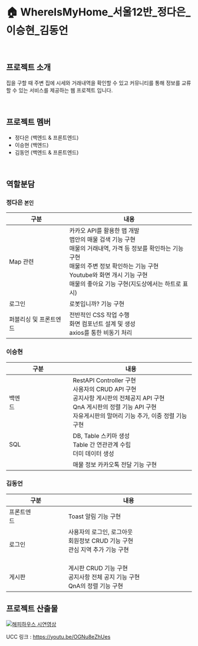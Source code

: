 # 🏠 WhereIsMyHome_서울12반_정다은_이승현_김동언

<br>

## 프로젝트 소개

집을 구할 때 주변 집에 시세와 거래내역을 확인할 수 있고 커뮤니티를 통해 정보를 교류할 수 있는 서비스를 제공하는 웹 프로젝트 입니다. 

<br>

## 프로젝트 멤버
* 정다은 (백엔드 & 프론트엔드)
* 이승현 (백엔드)
* 김동언 (백엔드 & 프론트엔드)

<br>

## 역할분담

### 정다은 `본인`

|구분|내용|
|---|-----|
|Map 관련|카카오 API를 활용한 맵 개발<br>맵안의 매물 검색 기능 구현<br>매물의 거래내역, 가격 등 정보를 확인하는 기능 구현<br>매물의 주변 정보 확인하는 기능 구현<br>Youtube와 화면 개시 기능 구현 <br>매물의 좋아요 기능 구현(지도상에서는 하트로 표시)|
|로그인|로봇입니까? 기능 구현 |
|퍼블리싱 및 프론트엔드|전반적인 CSS 작업 수행 <br>화면 컴포넌트 설계 및 생성<br>axios를 통한 비동기 처리|

### 이승현

|구분|내용|
|---|-----|
|백엔드&nbsp;&nbsp;&nbsp;&nbsp;&nbsp;&nbsp;&nbsp;&nbsp;&nbsp;&nbsp;&nbsp;&nbsp;&nbsp;&nbsp;&nbsp;&nbsp;&nbsp;&nbsp;&nbsp;&nbsp;&nbsp;&nbsp;&nbsp;&nbsp;&nbsp;&nbsp;&nbsp;|RestAPI Controller 구현<br>사용자의 CRUD API 구현<br>공지사항 게시판의 전체공지 API 구현<br>QnA 게시판의 정렬 기능 API 구현<br>자유게시판의 말머리 기능 추가, 이중 정렬 기능 구현 |
|SQL|DB, Table 스키마 생성 <br>Table 간 연관관계 수립<br>더미 데이터 생성  |
||매물 정보 카카오톡 전달 기능 구현 |


### 김동언

|구분|내용|
|---|-----|
|프론트엔드&nbsp;&nbsp;&nbsp;&nbsp;&nbsp;&nbsp;&nbsp;&nbsp;&nbsp;&nbsp;&nbsp;&nbsp;&nbsp;&nbsp;&nbsp;&nbsp;&nbsp;&nbsp;&nbsp;|Toast 알림 기능 구현|
|로그인|사용자의 로그인, 로그아웃 <br>회원정보 CRUD 기능 구현<br>관심 지역 추가 기능 구현 &nbsp;&nbsp;&nbsp;&nbsp;&nbsp;&nbsp;&nbsp;&nbsp;&nbsp;&nbsp;&nbsp;&nbsp;&nbsp;&nbsp;&nbsp;&nbsp;&nbsp;&nbsp;&nbsp;&nbsp;&nbsp;&nbsp;&nbsp;&nbsp;&nbsp;&nbsp;&nbsp;&nbsp;&nbsp;&nbsp;&nbsp;&nbsp;&nbsp;&nbsp;&nbsp;&nbsp;&nbsp;&nbsp;&nbsp;&nbsp;&nbsp;&nbsp;&nbsp;&nbsp;|
|게시판|게시판 CRUD 기능 구현<br>공지사항 전체 공지 기능 구현<br>QnA의 정렬 기능 구현 |


## 프로젝트 산출물
[![해피하우스 시연영상](http://img.youtube.com/vi/OGNu8eZhUes/0.jpg)](https://www.youtube.com/watch?v=OGNu8eZhUes&t=0s) 



UCC 링크 : https://youtu.be/OGNu8eZhUes
